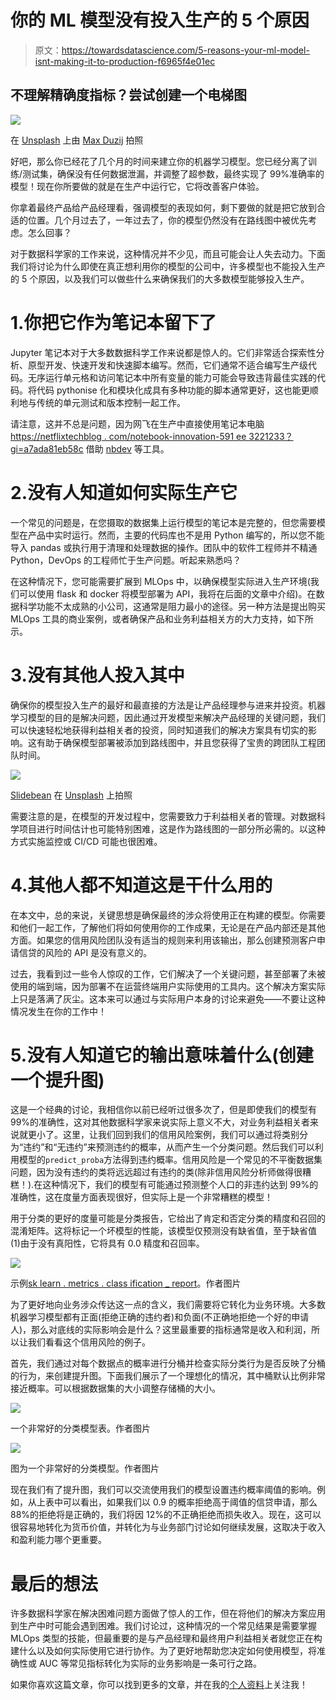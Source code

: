 # 你的 ML 模型没有投入生产的 5 个原因

> 原文：<https://towardsdatascience.com/5-reasons-your-ml-model-isnt-making-it-to-production-f6965f4e01ec>

## 不理解精确度指标？尝试创建一个电梯图

![](img/561609406f58ebc7405d90bc3bda20eb.png)

在 [Unsplash](https://unsplash.com?utm_source=medium&utm_medium=referral) 上由 [Max Duzij](https://unsplash.com/es/@max_duz?utm_source=medium&utm_medium=referral) 拍照

好吧，那么你已经花了几个月的时间来建立你的机器学习模型。您已经分离了训练/测试集，确保没有任何数据泄漏，并调整了超参数，最终实现了 99%准确率的模型！现在你所要做的就是在生产中运行它，它将改善客户体验。

你拿着最终产品给产品经理看，强调模型的表现如何，剩下要做的就是把它放到合适的位置。几个月过去了，一年过去了，你的模型仍然没有在路线图中被优先考虑。怎么回事？

对于数据科学家的工作来说，这种情况并不少见，而且可能会让人失去动力。下面我们将讨论为什么即使在真正想利用你的模型的公司中，许多模型也不能投入生产的 5 个原因，以及我们可以做些什么来确保我们的大多数模型能够投入生产。

# 1.你把它作为笔记本留下了

Jupyter 笔记本对于大多数数据科学工作来说都是惊人的。它们非常适合探索性分析、原型开发、快速开发和快速脚本编写。然而，它们通常不适合编写生产级代码。无序运行单元格和访问笔记本中所有变量的能力可能会导致违背最佳实践的代码。将代码 pythonise 化和模块化成具有多种功能的脚本通常更好，这也能更顺利地与传统的单元测试和版本控制一起工作。

请注意，这并不总是问题，因为网飞在生产中直接使用笔记本电脑[https://netflixtechblog . com/notebook-innovation-591 ee 3221233？gi=a7ada81eb58c](https://netflixtechblog.com/notebook-innovation-591ee3221233?gi=a7ada81eb58c) 借助 [nbdev](https://nbdev.fast.ai/) 等工具。

# 2.没有人知道如何实际生产它

一个常见的问题是，在您摄取的数据集上运行模型的笔记本是完整的，但您需要模型在产品中实时运行。然而，主要的代码库也不是用 Python 编写的，所以您不能导入 pandas 或执行用于清理和处理数据的操作。团队中的软件工程师并不精通 Python，DevOps 的工程师忙于生产问题。听起来熟悉吗？

在这种情况下，您可能需要扩展到 MLOps 中，以确保模型实际进入生产环境(我们可以使用 flask 和 docker 将模型部署为 API，我将在后面的文章中介绍)。在数据科学功能不太成熟的小公司，这通常是阻力最小的途径。另一种方法是提出购买 MLOps 工具的商业案例，或者确保产品和业务利益相关方的大力支持，如下所示。

# 3.没有其他人投入其中

确保你的模型投入生产的最好和最直接的方法是让产品经理参与进来并投资。机器学习模型的目的是解决问题，因此通过开发模型来解决产品经理的关键问题，我们可以快速轻松地获得利益相关者的投资，同时知道我们的解决方案具有切实的影响。这有助于确保模型部署被添加到路线图中，并且您获得了宝贵的跨团队工程团队时间。

![](img/497340a54a701c8cb671f2c5bb367e30.png)

[Slidebean](https://unsplash.com/@slidebean?utm_source=medium&utm_medium=referral) 在 [Unsplash](https://unsplash.com?utm_source=medium&utm_medium=referral) 上拍照

需要注意的是，在模型的开发过程中，您需要致力于利益相关者的管理。对数据科学项目进行时间估计也可能特别困难，这是作为路线图的一部分所必需的。以这种方式实施监控或 CI/CD 可能也很困难。

# 4.其他人都不知道这是干什么用的

在本文中，总的来说，关键思想是确保最终的涉众将使用正在构建的模型。你需要和他们一起工作，了解他们将如何使用你的工作成果，无论是在产品内部还是其他方面。如果您的信用风险团队没有适当的规则来利用该输出，那么创建预测客户申请信贷的风险的 API 是没有意义的。

过去，我看到过一些令人惊叹的工作，它们解决了一个关键问题，甚至部署了未被使用的端到端，因为部署不在运营终端用户实际使用的工具内。这个解决方案实际上只是落满了灰尘。这本来可以通过与实际用户本身的讨论来避免——不要让这种情况发生在你的工作中！

# 5.没有人知道它的输出意味着什么(创建一个提升图)

这是一个经典的讨论，我相信你以前已经听过很多次了，但是即使我们的模型有 99%的准确性，这对其他数据科学家来说实际上意义不大，对业务利益相关者来说就更小了。这里，让我们回到我们的信用风险案例，我们可以通过将类别分为“违约”和“无违约”来预测违约的概率，从而产生一个分类问题。然后我们可以利用模型的`predict_proba`方法得到违约概率。信用风险是一个常见的不平衡数据集问题，因为没有违约的类将远远超过有违约的类(除非信用风险分析师做得很糟糕！).在这种情况下，我们的模型有可能通过预测整个人口的非违约达到 99%的准确性，这在度量方面表现很好，但实际上是一个非常糟糕的模型！

用于分类的更好的度量可能是分类报告，它给出了肯定和否定分类的精度和召回的混淆矩阵。这将标记一个坏模型的性能，该模型仅预测没有缺省值，至于缺省值(1)由于没有真阳性，它将具有 0.0 精度和召回率。

![](img/943d78b63dfc336eb50b2bf4e352cc7e.png)

示例[sk learn . metrics . class ification _ report](https://scikit-learn.org/stable/modules/generated/sklearn.metrics.classification_report.html)。作者图片

为了更好地向业务涉众传达这一点的含义，我们需要将它转化为业务环境。大多数机器学习模型都有正面(拒绝正确的违约者)和负面(不正确地拒绝一个好的申请人)，那么对底线的实际影响会是什么？这里最重要的指标通常是收入和利润，所以让我们看看这个信用风险的例子。

首先，我们通过对每个数据点的概率进行分桶并检查实际分类行为是否反映了分桶的行为，来创建提升图。下面我们展示了一个理想化的情况，其中桶默认比例非常接近概率。可以根据数据集的大小调整存储桶的大小。

![](img/67dc820b3622a6b162d19a882d25b487.png)

一个非常好的分类模型表。作者图片

![](img/7ebbf3d2f78166353fcfa76ce9363fdc.png)

图为一个非常好的分类模型。作者图片

现在我们有了提升图，我们可以交流使用我们的模型设置违约概率阈值的影响。例如，从上表中可以看出，如果我们以 0.9 的概率拒绝高于阈值的信贷申请，那么 88%的拒绝将是正确的，我们将因 12%的不正确拒绝而损失收入。现在，这可以很容易地转化为货币价值，并转化为与业务部门讨论如何继续发展，这取决于收入和盈利能力哪个更重要。

# 最后的想法

许多数据科学家在解决困难问题方面做了惊人的工作，但在将他们的解决方案应用到生产中时可能会遇到困难。我们讨论过，这种情况的一个常见结果是需要掌握 MLOps 类型的技能，但最重要的是与产品经理和最终用户利益相关者就您正在构建什么以及如何实际使用它进行协作。为了更好地帮助您决定如何使用模型，将准确性或 AUC 等常见指标转化为实际的业务影响是一条可行之路。

如果你喜欢这篇文章，你可以找到更多的文章，并在我的[个人资料](https://medium.com/@anthonyli358)上关注我！